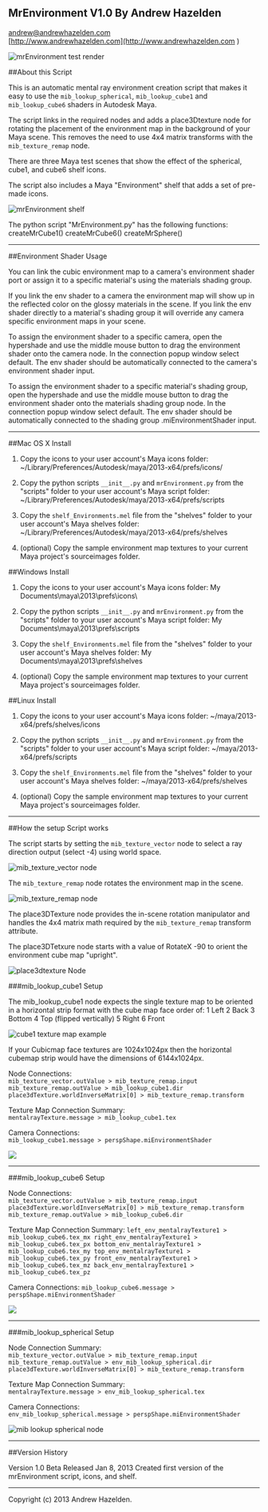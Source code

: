 MrEnvironment V1.0 By Andrew Hazelden  
----------
[andrew@andrewhazelden.com](mailto:andrew@andrewhazelden.com)  
[http://www.andrewhazelden.com](http://www.andrewhazelden.com  )  

![mrEnvironment test render](https://raw.github.com/AndrewHazelden/mrEnvironment-for-Maya/master/screenshots/mrEnvironment_test_render.png)

##About this Script

This is an automatic mental ray environment creation script that makes it easy to use the `mib_lookup_spherical`, `mib_lookup_cube1` and `mib_lookup_cube6` shaders in Autodesk Maya. 

The script links in the required nodes and adds a place3Dtexture node for rotating the placement of the environment map in the background of your Maya scene. This removes the need to use 4x4 matrix transforms with the `mib_texture_remap` node.

There are three Maya test scenes that show the effect of the spherical, cube1, and cube6 shelf icons.

The script also includes a Maya "Environment" shelf that adds a set of pre-made icons.


![mrEnvironment shelf](https://raw.github.com/AndrewHazelden/mrEnvironment-for-Maya/master/screenshots/mrEnvironment_shelf.png)

The python script "MrEnvironment.py" has the following functions:
createMrCube1()
createMrCube6()
createMrSphere()

* * * * * * * * * * 
 
##Environment Shader Usage

You can link the cubic environment map to a camera's environment shader port or assign it to a specific material's using the materials shading group.

If you link the env shader to a camera the environment map will show up in the reflected color on the glossy materials in the scene. If you link the env shader directly to a material's shading group it will override any camera specific environment maps in your scene.

To assign the environment shader to a specific camera, open the hypershade and use the middle mouse button to drag the environment shader onto the camera node. In the connection popup window select default. The env shader should be automatically connected to the camera's environment shader input.

To assign the environment shader to a specific material's shading group, open the hypershade and use the middle mouse button to drag the environment shader onto the materials shading group node. In the connection popup window select default. The env shader should be automatically connected to the shading group .miEnvironmentShader input.

* * * * * * * * * *

##Mac OS X Install

1. Copy the icons to your user account's Maya icons folder:
~/Library/Preferences/Autodesk/maya/2013-x64/prefs/icons/

2. Copy the python scripts `__init__.py` and `mrEnvironment.py` from the "scripts" folder to your user account's Maya script folder:
~/Library/Preferences/Autodesk/maya/2013-x64/prefs/scripts

3. Copy the `shelf_Environments.mel` file from the "shelves" folder to your user account's Maya shelves folder:
~/Library/Preferences/Autodesk/maya/2013-x64/prefs/shelves

4. (optional) Copy the sample environment map textures to your current Maya project's sourceimages folder.



##Windows Install

1. Copy the icons to your user account's Maya icons folder:
My Documents\maya\2013\prefs\icons\

2. Copy the python scripts `__init__.py` and `mrEnvironment.py` from the "scripts" folder to your user account's Maya script folder:
My Documents\maya\2013\prefs\scripts

3. Copy the `shelf_Environments.mel` file from the "shelves" folder to your user account's Maya shelves folder:
My Documents\maya\2013\prefs\shelves

4. (optional) Copy the sample environment map textures to your current Maya project's sourceimages folder.


##Linux Install

1. Copy the icons to your user account's Maya icons folder:
~/maya/2013-x64/prefs/shelves/icons

2. Copy the python scripts `__init__.py` and `mrEnvironment.py` from the "scripts" folder to your user account's Maya script folder:
~/maya/2013-x64/prefs/scripts

3. Copy the `shelf_Environments.mel` file from the "shelves" folder to your user account's Maya shelves folder:
~/maya/2013-x64/prefs/shelves

4. (optional) Copy the sample environment map textures to your current Maya project's sourceimages folder.


* * * * * * * * * *

##How the setup Script works

The script starts by setting the `mib_texture_vector` node to select a ray direction output (select -4) using world space.

![mib_texture_vector node](https://raw.github.com/AndrewHazelden/mrEnvironment-for-Maya/master/screenshots/mib_texture_vector.png)

The `mib_texture_remap` node rotates the environment map in the scene.

![mib_texture_remap node](https://raw.github.com/AndrewHazelden/mrEnvironment-for-Maya/master/screenshots/mib_texture_remap.png)

The place3DTexture node provides the in-scene rotation manipulator and handles the 4x4 matrix math required by the `mib_texture_remap` transform attribute.

The place3DTetxure node starts with a value of RotateX -90 to orient the environment cube map "upright".

![place3dtexture Node](https://raw.github.com/AndrewHazelden/mrEnvironment-for-Maya/master/screenshots/place3Dtexture.png)

###mib\_lookup\_cube1 Setup

The mib_lookup_cube1 node expects the single texture map to be oriented in a horizontal strip format with the cube map face order of:
1 Left
2 Back
3 Bottom
4 Top (flipped vertically)
5 Right
6 Front

![cube1 texture map example](https://raw.github.com/AndrewHazelden/mrEnvironment-for-Maya/master/screenshots/cube1_map.png)

If your Cubicmap face textures are 1024x1024px then the horizontal cubemap strip would have the dimensions of 6144x1024px.

Node Connections:  	
`mib_texture_vector.outValue > mib_texture_remap.input
mib_texture_remap.outValue > mib_lookup_cube1.dir
place3dTexture.worldInverseMatrix[0] > mib_texture_remap.transform `

Texture Map Connection Summary:  
`mentalrayTexture.message > mib_lookup_cube1.tex`

Camera Connections:  
`mib_lookup_cube1.message > perspShape.miEnvironmentShader`

![](https://raw.github.com/AndrewHazelden/mrEnvironment-for-Maya/master/screenshots/cube1.png)

* * * * * * * * * *

###mib\_lookup\_cube6 Setup

Node Connections:  	
`mib_texture_vector.outValue > mib_texture_remap.input
place3dTexture.worldInverseMatrix[0] > mib_texture_remap.transform 
mib_texture_remap.outValue > mib_lookup_cube6.dir`
	
Texture Map Connection Summary:	
`left_env_mentalrayTexture1 > mib_lookup_cube6.tex_mx
right_env_mentalrayTexture1 > mib_lookup_cube6.tex_px
bottom_env_mentalrayTexture1 > mib_lookup_cube6.tex_my
top_env_mentalrayTexture1 > mib_lookup_cube6.tex_py
front_env_mentalrayTexture1 > mib_lookup_cube6.tex_mz
back_env_mentalrayTexture1 > mib_lookup_cube6.tex_pz`
	
Camera Connections:
`mib_lookup_cube6.message > perspShape.miEnvironmentShader`

![](https://raw.github.com/AndrewHazelden/mrEnvironment-for-Maya/master/screenshots/cube6.png)

* * * * * * * * * *

###mib\_lookup\_spherical Setup

Node Connection Summary:  	
`mib_texture_vector.outValue > mib_texture_remap.input
mib_texture_remap.outValue > env_mib_lookup_spherical.dir
place3dTexture.worldInverseMatrix[0] > mib_texture_remap.transform`

Texture Map Connection Summary:  
`mentalrayTexture.message > env_mib_lookup_spherical.tex`

Camera Connections:  
`env_mib_lookup_spherical.message > perspShape.miEnvironmentShader`

![mib lookup spherical node](https://raw.github.com/AndrewHazelden/mrEnvironment-for-Maya/master/screenshots/mib_lookup_spherical.png)

* * * * * * * * * *

##Version History

Version 1.0 Beta
Released Jan 8, 2013
Created first version of the mrEnvironment script, icons, and shelf.

* * * * * * * * * *

Copyright (c) 2013 Andrew Hazelden.
